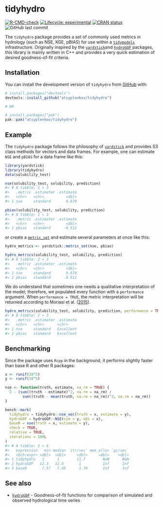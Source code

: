 
<!-- README.md is generated from README.Rmd. Please edit that file -->

# tidyhydro

<!-- badges: start -->

[![R-CMD-check](https://github.com/atsyplenkov/tidyhydro/actions/workflows/R-CMD-check.yaml/badge.svg)](https://github.com/atsyplenkov/tidyhydro/actions/workflows/R-CMD-check.yaml)
[![Lifecycle:
experimental](https://img.shields.io/badge/lifecycle-experimental-orange.svg)](https://lifecycle.r-lib.org/articles/stages.html#experimental)
[![CRAN
status](https://www.r-pkg.org/badges/version/tidyhydro)](https://CRAN.R-project.org/package=tidyhydro)
![GitHub last
commit](https://img.shields.io/github/last-commit/atsyplenkov/tidyhydro)
<!-- badges: end -->

The `tidyhydro` package provides a set of commonly used metrics in
hydrology (such as NSE, KGE, pBIAS) for use within a
[`tidymodels`](https://www.tidymodels.org/) infrastructure. Originally
inspired by the
[`yardstick`](https://github.com/tidymodels/yardstick/tree/main)and
[`hydroGOF`](https://github.com/hzambran/hydroGOF) packages, this
library is mainly written in C++ and provides a very quick estimation of
desired goodness-of-fit criteria.

## Installation

You can install the development version of `tidyhydro` from
[GitHub](https://github.com/atsyplenkov/tidyhydro) with:

``` r
# install.packages("devtools")
devtools::install_github("atsyplenkov/tidyhydro")

# OR

# install.packages("pak")
pak::pak("atsyplenkov/tidyhydro")
```

## Example

The `tidyhydro` package follows the philosophy of
[`yardstick`](https://github.com/tidymodels/yardstick/tree/main) and
provides S3 class methods for vectors and data frames. For example, one
can estimate `NSE` and `pBIAS` for a data frame like this:

``` r
library(yardstick)
library(tidyhydro)
data(solubility_test)

nse(solubility_test, solubility, prediction)
#> # A tibble: 1 × 3
#>   .metric .estimator .estimate
#>   <chr>   <chr>          <dbl>
#> 1 nse     standard       0.879

pbias(solubility_test, solubility, prediction)
#> # A tibble: 1 × 3
#>   .metric .estimator .estimate
#>   <chr>   <chr>          <dbl>
#> 1 pbias   standard      -0.512
```

or create a
[`metric_set`](https://yardstick.tidymodels.org/reference/metric_set.html)
and estimate several parameters at once like this:

``` r
hydro_metrics <- yardstick::metric_set(nse, pbias)

hydro_metrics(solubility_test, solubility, prediction)
#> # A tibble: 2 × 3
#>   .metric .estimator .estimate
#>   <chr>   <chr>          <dbl>
#> 1 nse     standard       0.879
#> 2 pbias   standard      -0.512
```

We do understand that sometimes one needs a qualitative interpretation
of the model; therefore, we populated every function with a
`performance` argument. When `performance = TRUE`, the metric
interpretation will be returned according to Moriasi et
al. ([2015](https://elibrary.asabe.org/abstract.asp?aid=46548&t=3&dabs=Y&redir=&redirType=)).

``` r
hydro_metrics(solubility_test, solubility, prediction, performance = TRUE)
#> # A tibble: 2 × 3
#>   .metric .estimator .estimate
#>   <chr>   <chr>      <chr>    
#> 1 nse     standard   Excellent
#> 2 pbias   standard   Excellent
```

## Benchmarking

Since the package uses `Rcpp` in the background, it performs slightly
faster than base R and other R packages:

``` r
x <- runif(10^5)
y <- runif(10^5)

nse <- function(truth, estimate, na_rm = TRUE) {
  1 - (sum((truth - estimate)^2, na.rm = na_rm) /
        sum((truth - mean(truth, na.rm = na_rm))^2, na.rm = na_rm))
}

bench::mark(
  tidyhydro = tidyhydro::nse_vec(truth = x, estimate = y),
  hydroGOF = hydroGOF::NSE(sim = y, obs = x),
  baseR = nse(truth = x, estimate = y),
  check = TRUE,
  relative = TRUE,
  iterations = 100L
)
#> # A tibble: 3 × 6
#>   expression   min median `itr/sec` mem_alloc `gc/sec`
#>   <bch:expr> <dbl>  <dbl>     <dbl>     <dbl>    <dbl>
#> 1 tidyhydro   1      1        11.7        NaN      NaN
#> 2 hydroGOF   12.3   12.6       1          Inf      Inf
#> 3 baseR       7.57   7.65      1.78       Inf      Inf
```

## See also

-   [`hydroGOF`](https://github.com/hzambran/hydroGOF) - Goodness-of-fit
    functions for comparison of simulated and observed hydrological time
    series
